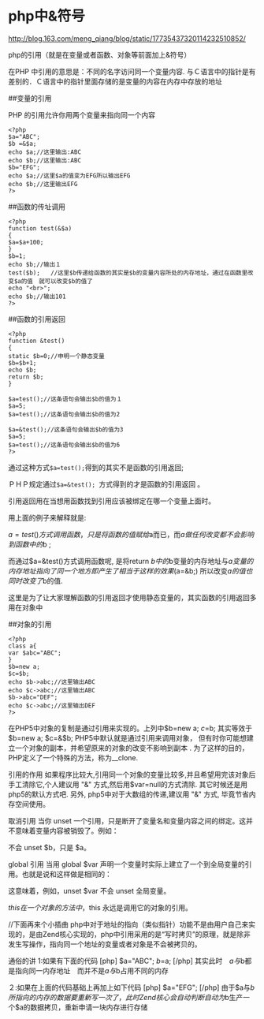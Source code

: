 # php中&符号
http://blog.163.com/meng_qiang/blog/static/17735437320114232510852/

php的引用（就是在变量或者函数、对象等前面加上&符号） 

在PHP 中引用的意思是：不同的名字访问同一个变量内容. 
与Ｃ语言中的指针是有差别的．Ｃ语言中的指针里面存储的是变量的内容在内存中存放的地址 

##变量的引用 

PHP 的引用允许你用两个变量来指向同一个内容 
```
<?php 
$a="ABC"; 
$b =&$a; 
echo $a;//这里输出:ABC 
echo $b;//这里输出:ABC 
$b="EFG"; 
echo $a;//这里$a的值变为EFG所以输出EFG 
echo $b;//这里输出EFG 
?> 
```

##函数的传址调用 
```
<?php
function test(&$a) 
{ 
$a=$a+100; 
} 
$b=1; 
echo $b;//输出１ 
test($b);   //这里$b传递给函数的其实是$b的变量内容所处的内存地址，通过在函数里改变$a的值　就可以改变$b的值了 
echo "<br>"; 
echo $b;//输出101 
?>
```

##函数的引用返回 
```
<?php
function &test() 
{ 
static $b=0;//申明一个静态变量 
$b=$b+1; 
echo $b; 
return $b; 
} 

$a=test();//这条语句会输出$b的值为１ 
$a=5; 
$a=test();//这条语句会输出$b的值为2 

$a=&test();//这条语句会输出$b的值为3 
$a=5; 
$a=test();//这条语句会输出$b的值为6 
?>
```


通过这种方式`$a=test();`得到的其实不是函数的引用返回;

ＰＨＰ规定通过`$a=&test(); `方式得到的才是函数的引用返回 。

引用返回用在当想用函数找到引用应该被绑定在哪一个变量上面时。

用上面的例子来解释就是:

$a=test()方式调用函数，只是将函数的值赋给$a而已，而$a做任何改变都不会影响到函数中的$b ;

而通过$a=&test()方式调用函数呢, 是将return $b中的$b变量的内存地址与$a变量的内存地址指向了同一个地方 
即产生了相当于这样的效果($a=&b;) 所以改变$a的值也同时改变了$b的值.

这里是为了让大家理解函数的引用返回才使用静态变量的，其实函数的引用返回多用在对象中 

##对象的引用 
```
<?php 
class a{ 
var $abc="ABC"; 
} 
$b=new a; 
$c=$b; 
echo $b->abc;//这里输出ABC 
echo $c->abc;//这里输出ABC 
$b->abc="DEF"; 
echo $c->abc;//这里输出DEF 
?> 
``` 
在PHP5中对象的复制是通过引用来实现的。上列中$b=new a; $c=$b; 其实等效于$b=new a; $c=&$b; 
PHP5中默认就是通过引用来调用对象， 但有时你可能想建立一个对象的副本，并希望原来的对象的改变不影响到副本 . 为了这样的目的，PHP定义了一个特殊的方法，称为__clone. 

引用的作用 
如果程序比较大,引用同一个对象的变量比较多,并且希望用完该对象后手工清除它,个人建议用 "&" 方式,然后用$var=null的方式清除. 其它时候还是用php5的默认方式吧. 另外, php5中对于大数组的传递,建议用 "&" 方式, 毕竟节省内存空间使用。 


取消引用 
当你 unset 一个引用，只是断开了变量名和变量内容之间的绑定。这并不意味着变量内容被销毁了。例如： 

<?php 
$a = 1; 
$b =& $a; 
unset ($a); 
?>  

不会 unset $b，只是 $a。 


global 引用 
当用 global $var 声明一个变量时实际上建立了一个到全局变量的引用。也就是说和这样做是相同的： 

<?php 
$var =& $GLOBALS["var"]; 
?>  

这意味着，例如，unset $var 不会 unset 全局变量。 

$this 
在一个对象的方法中，$this 永远是调用它的对象的引用。 


//下面再来个小插曲 
php中对于地址的指向（类似指针）功能不是由用户自己来实现的，是由Zend核心实现的，php中引用采用的是“写时拷贝”的原理，就是除非发生写操作，指向同一个地址的变量或者对象是不会被拷贝的。 

通俗的讲 
1:如果有下面的代码 
[php] 
$a="ABC"; 
$b=$a; 
[/php] 
其实此时　$a与$b都是指向同一内存地址　而并不是$a与$b占用不同的内存 

２:如果在上面的代码基础上再加上如下代码 
[php] 
$a="EFG"; 
[/php] 
由于$a与$b所指向的内存的数据要重新写一次了，此时Zend核心会自动判断　自动为$b生产一个$a的数据拷贝，重新申请一块内存进行存储